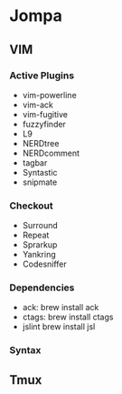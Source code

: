 # Jompa

## VIM

### Active Plugins
* vim-powerline
* vim-ack
* vim-fugitive
* fuzzyfinder
* L9
* NERDtree
* NERDcomment
* tagbar
* Syntastic
* snipmate

### Checkout
* Surround
* Repeat
* Sprarkup
* Yankring
* Codesniffer

### Dependencies
* ack:
    brew install ack
* ctags:
    brew install ctags
* jslint
    brew install jsl

### Syntax

## Tmux
